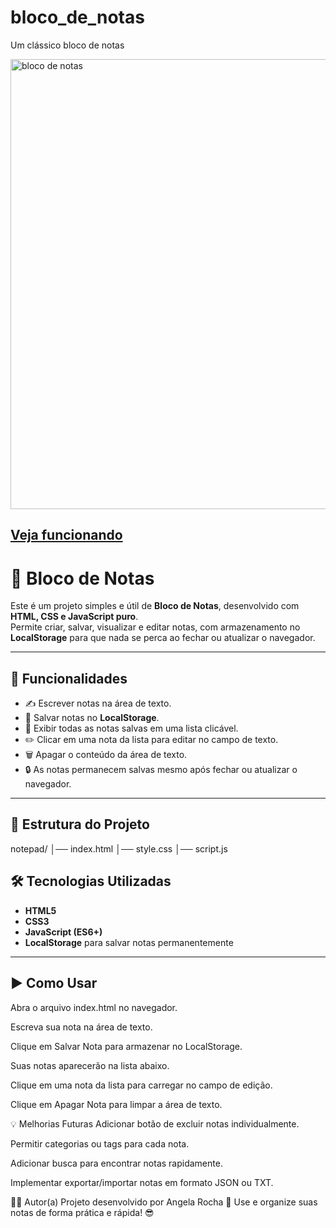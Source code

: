 # bloco_de_notas
Um clássico bloco de notas

<img width="1024" height="720" alt="bloco de notas" src="https://github.com/user-attachments/assets/81a9cea1-dc9b-4824-9f20-0a1a099b47be" />

## [Veja funcionando](https://angela-silva.github.io/bloco_de_notas/)

# 📝 Bloco de Notas

Este é um projeto simples e útil de **Bloco de Notas**, desenvolvido com **HTML, CSS e JavaScript puro**.  
Permite criar, salvar, visualizar e editar notas, com armazenamento no **LocalStorage** para que nada se perca ao fechar ou atualizar o navegador.

---

## 🚀 Funcionalidades

- ✍️ Escrever notas na área de texto.  
- 💾 Salvar notas no **LocalStorage**.  
- 📝 Exibir todas as notas salvas em uma lista clicável.  
- ✏️ Clicar em uma nota da lista para editar no campo de texto.  
- 🗑️ Apagar o conteúdo da área de texto.  
- 🔒 As notas permanecem salvas mesmo após fechar ou atualizar o navegador.

---

## 📂 Estrutura do Projeto

notepad/
│── index.html
│── style.css
│── script.js

## 🛠️ Tecnologias Utilizadas

- **HTML5**  
- **CSS3**  
- **JavaScript (ES6+)**  
- **LocalStorage** para salvar notas permanentemente  

---

## ▶️ Como Usar

Abra o arquivo index.html no navegador.

Escreva sua nota na área de texto.

Clique em Salvar Nota para armazenar no LocalStorage.

Suas notas aparecerão na lista abaixo.

Clique em uma nota da lista para carregar no campo de edição.

Clique em Apagar Nota para limpar a área de texto.

💡 Melhorias Futuras
Adicionar botão de excluir notas individualmente.

Permitir categorias ou tags para cada nota.

Adicionar busca para encontrar notas rapidamente.

Implementar exportar/importar notas em formato JSON ou TXT.

👩‍💻 Autor(a)
Projeto desenvolvido por Angela Rocha 🚀
Use e organize suas notas de forma prática e rápida! 😎
